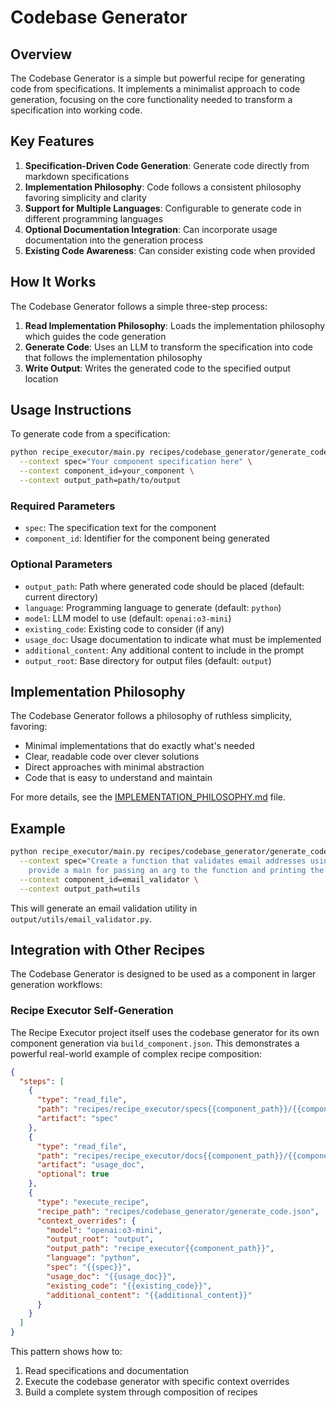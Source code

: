 # Codebase Generator

## Overview

The Codebase Generator is a simple but powerful recipe for generating code from specifications. It implements a minimalist approach to code generation, focusing on the core functionality needed to transform a specification into working code.

## Key Features

1. **Specification-Driven Code Generation**: Generate code directly from markdown specifications
2. **Implementation Philosophy**: Code follows a consistent philosophy favoring simplicity and clarity
3. **Support for Multiple Languages**: Configurable to generate code in different programming languages
4. **Optional Documentation Integration**: Can incorporate usage documentation into the generation process
5. **Existing Code Awareness**: Can consider existing code when provided

## How It Works

The Codebase Generator follows a simple three-step process:

1. **Read Implementation Philosophy**: Loads the implementation philosophy which guides the code generation
2. **Generate Code**: Uses an LLM to transform the specification into code that follows the implementation philosophy
3. **Write Output**: Writes the generated code to the specified output location

## Usage Instructions

To generate code from a specification:

```bash
python recipe_executor/main.py recipes/codebase_generator/generate_code.json \
  --context spec="Your component specification here" \
  --context component_id=your_component \
  --context output_path=path/to/output
```

### Required Parameters

- `spec`: The specification text for the component
- `component_id`: Identifier for the component being generated

### Optional Parameters

- `output_path`: Path where generated code should be placed (default: current directory)
- `language`: Programming language to generate (default: `python`)
- `model`: LLM model to use (default: `openai:o3-mini`)
- `existing_code`: Existing code to consider (if any)
- `usage_doc`: Usage documentation to indicate what must be implemented
- `additional_content`: Any additional content to include in the prompt
- `output_root`: Base directory for output files (default: `output`)

## Implementation Philosophy

The Codebase Generator follows a philosophy of ruthless simplicity, favoring:

- Minimal implementations that do exactly what's needed
- Clear, readable code over clever solutions
- Direct approaches with minimal abstraction
- Code that is easy to understand and maintain

For more details, see the [IMPLEMENTATION_PHILOSOPHY.md](includes/IMPLEMENTATION_PHILOSOPHY.md) file.

## Example

```bash
python recipe_executor/main.py recipes/codebase_generator/generate_code.json \
  --context spec="Create a function that validates email addresses using regex and returns a boolean result, \
    provide a main for passing an arg to the function and printing the result ." \
  --context component_id=email_validator \
  --context output_path=utils
```

This will generate an email validation utility in `output/utils/email_validator.py`.

## Integration with Other Recipes

The Codebase Generator is designed to be used as a component in larger generation workflows:

### Recipe Executor Self-Generation

The Recipe Executor project itself uses the codebase generator for its own component generation via `build_component.json`. This demonstrates a powerful real-world example of complex recipe composition:

```json
{
  "steps": [
    {
      "type": "read_file",
      "path": "recipes/recipe_executor/specs{{component_path}}/{{component_id}}.md",
      "artifact": "spec"
    },
    {
      "type": "read_file",
      "path": "recipes/recipe_executor/docs{{component_path}}/{{component_id}}.md",
      "artifact": "usage_doc",
      "optional": true
    },
    {
      "type": "execute_recipe",
      "recipe_path": "recipes/codebase_generator/generate_code.json",
      "context_overrides": {
        "model": "openai:o3-mini",
        "output_root": "output",
        "output_path": "recipe_executor{{component_path}}",
        "language": "python",
        "spec": "{{spec}}",
        "usage_doc": "{{usage_doc}}",
        "existing_code": "{{existing_code}}",
        "additional_content": "{{additional_content}}"
      }
    }
  ]
}
```

This pattern shows how to:

1. Read specifications and documentation
2. Execute the codebase generator with specific context overrides
3. Build a complete system through composition of recipes
